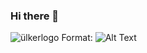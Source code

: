 ### Hi there 👋

![ülkerlogo](https://www.google.com/url?sa=i&url=https%3A%2F%2Ftr.wikipedia.org%2Fwiki%2FDosya%3A%25C3%259Clker_logo.svg&psig=AOvVaw0Hp5Qp6LYEZvTWK4JkGFaR&ust=1643634255229000&source=images&cd=vfe&ved=0CAsQjRxqFwoTCLCG8fjE2fUCFQAAAAAdAAAAABAD)
Format: ![Alt Text](url)
<!--
**dincerulker/dincerulker** is a ✨ _special_ ✨ repository because its `README.md` (this file) appears on your GitHub profile.

Here are some ideas to get you started:

- 🔭 I’m currently working on ...
- 🌱 I’m currently learning ...
- 👯 I’m looking to collaborate on ...
- 🤔 I’m looking for help with ...
- 💬 Ask me about ...
- 📫 How to reach me: ...
- 😄 Pronouns: ...
- ⚡ Fun fact: ...
-->

